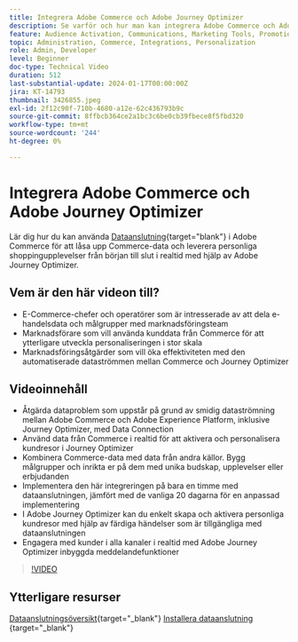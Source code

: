 ```yaml
---
title: Integrera Adobe Commerce och Adobe Journey Optimizer
description: Se varför och hur man kan integrera Adobe Commerce och Adobe Journey Optimizer.
feature: Audience Activation, Communications, Marketing Tools, Promotions/Events
topic: Administration, Commerce, Integrations, Personalization
role: Admin, Developer
level: Beginner
doc-type: Technical Video
duration: 512
last-substantial-update: 2024-01-17T00:00:00Z
jira: KT-14793
thumbnail: 3426855.jpeg
exl-id: 2f12c90f-710b-4680-a12e-62c436793b9c
source-git-commit: 8ffbcb364ce2a1bc3c6be0cb39fbece8f5fbd320
workflow-type: tm+mt
source-wordcount: '244'
ht-degree: 0%

---
```


# Integrera Adobe Commerce och Adobe Journey Optimizer

Lär dig hur du kan använda [Dataanslutning](https://experienceleague.adobe.com/docs/commerce-merchant-services/data-connection/overview.html?lang=sv-SE){target="blank"} i Adobe Commerce för att låsa upp Commerce-data och leverera personliga shoppingupplevelser från början till slut i realtid med hjälp av Adobe Journey Optimizer.

## Vem är den här videon till?

- E-Commerce-chefer och operatörer som är intresserade av att dela e-handelsdata och målgrupper med marknadsföringsteam
- Marknadsförare som vill använda kunddata från Commerce för att ytterligare utveckla personaliseringen i stor skala
- Marknadsföringsåtgärder som vill öka effektiviteten med den automatiserade dataströmmen mellan Commerce och Journey Optimizer

## Videoinnehåll

- Åtgärda dataproblem som uppstår på grund av smidig dataströmning mellan Adobe Commerce och Adobe Experience Platform, inklusive Journey Optimizer, med Data Connection
- Använd data från Commerce i realtid för att aktivera och personalisera kundresor i Journey Optimizer
- Kombinera Commerce-data med data från andra källor. Bygg målgrupper och inrikta er på dem med unika budskap, upplevelser eller erbjudanden
- Implementera den här integreringen på bara en timme med dataanslutningen, jämfört med de vanliga 20 dagarna för en anpassad implementering
- I Adobe Journey Optimizer kan du enkelt skapa och aktivera personliga kundresor med hjälp av färdiga händelser som är tillgängliga med dataanslutningen
- Engagera med kunder i alla kanaler i realtid med Adobe Journey Optimizer inbyggda meddelandefunktioner

>[!VIDEO](https://video.tv.adobe.com/v/3452470/?learn=on&captions=swe)

## Ytterligare resurser

[Dataanslutningsöversikt](https://experienceleague.adobe.com/docs/commerce-merchant-services/data-connection/overview.html?lang=sv-SE){target="_blank"}
[Installera dataanslutning ](https://experienceleague.adobe.com/docs/commerce-merchant-services/data-connection/fundamentals/install.html?lang=sv-SE){target="_blank"}
